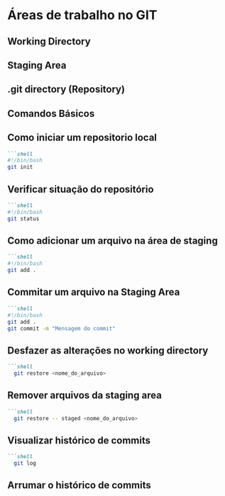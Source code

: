 # Áreas de trabalho no GIT

## Working Directory

## Staging Area

## .git directory (Repository)

## Comandos Básicos

## Como iniciar um repositorio local

```md
```shell
#!/bin/bash
git init
```

## Verificar situação do repositório

```md
```shell
#!/bin/bash
git status
```

## Como adicionar um arquivo na área de staging

```md
```shell
#!/bin/bash
git add .
```

## Commitar um arquivo na Staging Area

```md
```shell
#!/bin/bash
git add .
git commit -m "Mensagem do commit"
```

## Desfazer as alterações no working directory

```md
```shell
  git restore <nome_do_arquivo>
```

## Remover arquivos da staging area

```md
```shell
  git restore -- staged <nome_do_arquivo>
```

## Visualizar histórico de commits
```md
```shell
  git log
```


## Arrumar o histórico de commits